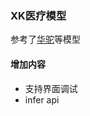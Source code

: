 ### XK医疗模型

参考了[华驼](https://github.com/SCIR-HI/Huatuo-Llama-Med-Chinese/)等模型


#### 增加内容
- 支持界面调试
- infer api